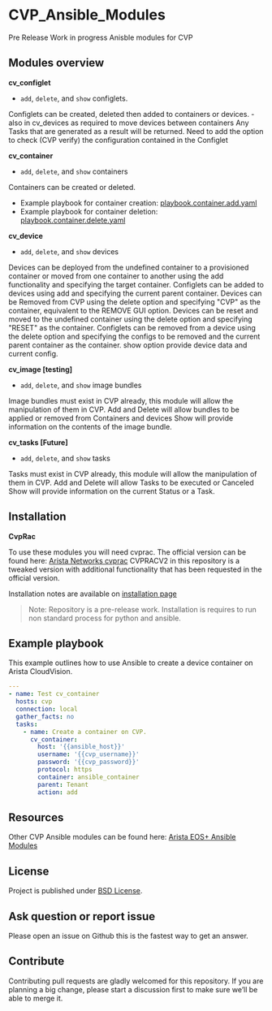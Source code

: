 # CVP_Ansible_Modules
Pre Release Work in progress Anisble modules for CVP

## Modules overview

**cv_configlet**

 - `add`, `delete`, and `show` configlets.

  Configlets can be created, deleted then added to containers or devices. - also in cv_devices as required to move devices between containers
  Any Tasks that are generated as a result will be returned.
  Need to add the option to check (CVP verify) the configuration contained in the Configlet

**cv_container**
 - `add`, `delete`, and `show` containers

Containers can be created or deleted.

- Example playbook for container creation: [playbook.container.add.yaml](tests/playbook.container.add.yaml) 
- Example playbook for container deletion: [playbook.container.delete.yaml](tests/playbook.container.delete.yaml) 


**cv_device**
 - `add`, `delete`, and `show` devices

  Devices can be deployed from the undefined container to a provisioned container or moved from one container to another using the add functionality and specifying the target container. Configlets can be added to devices using add and specifying the current parent container.
  Devices can be Removed from CVP using the delete option and specifying "CVP" as the container, equivalent to the REMOVE GUI option.
  Devices can be reset and moved to the undefined container using the delete option and specifying "RESET" as the container.
  Configlets can be removed from a device using the delete option and specifying the configs to be removed and the current parent container as the container.
  show option provide device data and current config.

**cv_image [testing]**
 - `add`, `delete`, and `show` image bundles

  Image bundles must exist in CVP already, this module will allow the manipulation of them in CVP.
  Add and Delete will allow bundles to be applied or removed from Containers and devices
  Show will provide information on the contents of the image bundle.

**cv_tasks [Future]**
 - `add`, `delete`, and `show` tasks

  Tasks must exist in CVP already, this module will allow the manipulation of them in CVP.
  Add and Delete will allow Tasks to be executed or Canceled
  Show will provide information on the current Status or a Task.

## Installation

**CvpRac**

  To use these modules you will need cvprac.
  The official version can be found here: [Arista Networks cvprac](https://github.com/aristanetworks/cvprac)
  CVPRACV2 in this repository is a tweaked version with additional functionality that has been requested in the official version.

  Installation notes are available on [installation page](INSTALLATION.md)

> Note: Repository is a pre-release work. Installation is requires to run non standard process for python and ansible.

## Example playbook

This example outlines how to use Ansible to create a device container on Arista CloudVision.

```yaml
---
- name: Test cv_container
  hosts: cvp
  connection: local
  gather_facts: no
  tasks:
    - name: Create a container on CVP.
      cv_container:
        host: '{{ansible_host}}'
        username: '{{cvp_username}}'
        password: '{{cvp_password}}'
        protocol: https
        container: ansible_container
        parent: Tenant
        action: add
```


## Resources

  Other CVP Ansible modules can be found here: [Arista EOS+ Ansible Modules](https://github.com/arista-eosplus/ansible-cloudvision)

## License

Project is published under [BSD License](LICENSE).

## Ask question or report issue

Please open an issue on Github this is the fastest way to get an answer.

## Contribute

Contributing pull requests are gladly welcomed for this repository. If you are planning a big change, please start a discussion first to make sure we’ll be able to merge it.